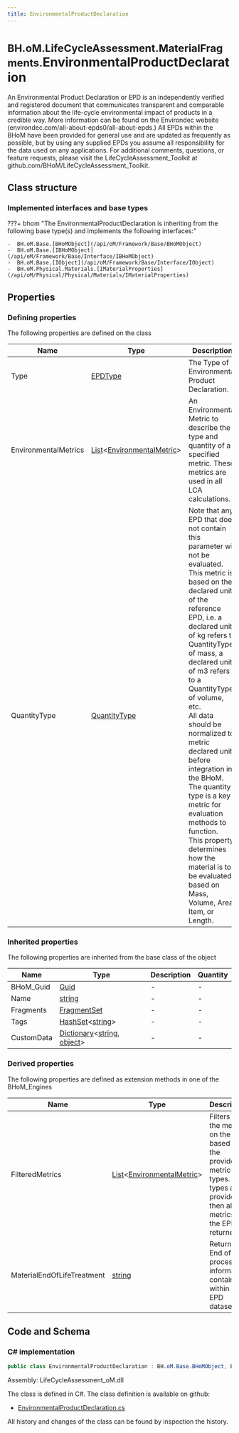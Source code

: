 ```yaml
---
title: EnvironmentalProductDeclaration
---
```


# <small>BH.oM.LifeCycleAssessment.MaterialFragments.</small>**EnvironmentalProductDeclaration**

An Environmental Product Declaration or EPD is an independently verified and registered document that communicates transparent and comparable information about the life-cycle environmental impact of products in a credible way. 
More information can be found on the Environdec website (environdec.com/all-about-epds0/all-about-epds.) 
All EPDs within the BHoM have been provided for general use and are updated as frequently as possible, but by using any supplied EPDs you assume all responsibility for the data used on any applications. 
For additional comments, questions, or feature requests, please visit the LifeCycleAssessment_Toolkit at github.com/BHoM/LifeCycleAssessment_Toolkit.

## Class structure

### Implemented interfaces and base types

???+ bhom "The EnvironmentalProductDeclaration is inheriting from the following base type(s) and implements the following interfaces:"

    -  BH.oM.Base.[BHoMObject](/api/oM/Framework/Base/BHoMObject)
    -  BH.oM.Base.[IBHoMObject](/api/oM/Framework/Base/Interface/IBHoMObject)
    -  BH.oM.Base.[IObject](/api/oM/Framework/Base/Interface/IObject)
    -  BH.oM.Physical.Materials.[IMaterialProperties](/api/oM/Physical/Physical/Materials/IMaterialProperties)


## Properties



### Defining properties

The following properties are defined on the class

| Name             | Type             | Description      | Quantity         |
|------------------|------------------|------------------|------------------|
| Type | [EPDType](/api/oM/Analytical/LifeCycleAssessment/Enums/EPDType) | The Type of Environmental Product Declaration. | - |
| EnvironmentalMetrics | [List](https://learn.microsoft.com/en-us/dotnet/api/System.Collections.Generic.List-1?view=netstandard-2.0)&lt;[EnvironmentalMetric](/api/oM/Analytical/LifeCycleAssessment/MaterialFragments/EnvironmentalMetrics/EnvironmentalMetric)&gt; | An Environmental Metric to describe the type and quantity of a specified metric. These metrics are used in all LCA calculations. | - |
| QuantityType | [QuantityType](/api/oM/Analytical/LifeCycleAssessment/Enums/QuantityType) | Note that any EPD that does not contain this parameter will not be evaluated. <br>This metric is based on the declared unit of the reference EPD, i.e. a declared unit of kg refers to QuantityType of mass, a declared unit of m3 refers to a QuantityType of volume, etc. <br>All data should be normalized to metric declared units before integration in the BHoM. <br>The quantity type is a key metric for evaluation methods to function. <br>This property determines how the material is to be evaluated, based on Mass, Volume, Area, Item, or Length. | - |


### Inherited properties
The following properties are inherited from the base class of the object

| Name             | Type             | Description      | Quantity         |
|------------------|------------------|------------------|------------------|
| BHoM_Guid | [Guid](https://learn.microsoft.com/en-us/dotnet/api/System.Guid?view=netstandard-2.0) | - | - |
| Name | [string](https://learn.microsoft.com/en-us/dotnet/api/System.String?view=netstandard-2.0) | - | - |
| Fragments | [FragmentSet](/api/oM/Framework/Base/FragmentSet) | - | - |
| Tags | [HashSet](https://learn.microsoft.com/en-us/dotnet/api/System.Collections.Generic.HashSet-1?view=netstandard-2.0)&lt;[string](https://learn.microsoft.com/en-us/dotnet/api/System.String?view=netstandard-2.0)&gt; | - | - |
| CustomData | [Dictionary](https://learn.microsoft.com/en-us/dotnet/api/System.Collections.Generic.Dictionary-2?view=netstandard-2.0)&lt;[string](https://learn.microsoft.com/en-us/dotnet/api/System.String?view=netstandard-2.0), [object](https://learn.microsoft.com/en-us/dotnet/api/System.Object?view=netstandard-2.0)&gt; | - | - |


### Derived properties

The following properties are defined as extension methods in one of the BHoM_Engines

| Name             | Type             | Description      | Quantity         | Engine           |
|------------------|------------------|------------------|------------------|------------------|
| FilteredMetrics | [List](https://learn.microsoft.com/en-us/dotnet/api/System.Collections.Generic.List-1?view=netstandard-2.0)&lt;[EnvironmentalMetric](/api/oM/Analytical/LifeCycleAssessment/MaterialFragments/EnvironmentalMetrics/EnvironmentalMetric)&gt; | Filters out the metrics on the EPD based on the provided metric types. If no types are provided, then all metrics on the EPD are returned. | - | LifeCycleAssessment_Engine |
| MaterialEndOfLifeTreatment | [string](https://learn.microsoft.com/en-us/dotnet/api/System.String?view=netstandard-2.0) | Returns End of Life processing information contained within an EPD dataset. | - | LifeCycleAssessment_Engine |


## Code and Schema

### C# implementation

``` C# title="C#"
public class EnvironmentalProductDeclaration : BH.oM.Base.BHoMObject, BH.oM.Base.IBHoMObject, BH.oM.Base.IObject, BH.oM.Physical.Materials.IMaterialProperties
```

Assembly: LifeCycleAssessment_oM.dll

The class is defined in C#. The class definition is available on github:

- [EnvironmentalProductDeclaration.cs](https://github.com/BHoM/BHoM/blob/develop/LifeCycleAssessment_oM/MaterialFragments\EnvironmentalProductDeclaration.cs)

All history and changes of the class can be found by inspection the history.
